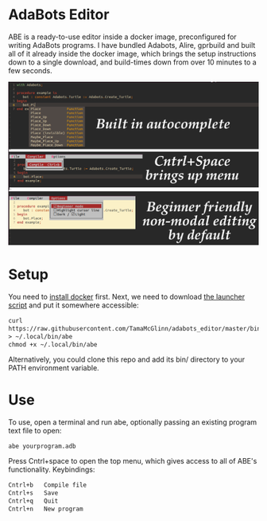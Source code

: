 # AdaBots Editor

ABE is a ready-to-use editor inside a docker image, preconfigured for writing AdaBots programs.
I have bundled Adabots, Alire, gprbuild and built all of it already inside the docker image,
which brings the setup instructions down to a single download, and build-times down from over 10 minutes to a few seconds.

![screenshots of ABE overload with text](/demo.png)

# Setup

You need to [install docker](https://docs.docker.com/get-docker/) first.
Next, we need to download [the launcher script](/bin/abe) and put it somewhere accessible:

```
curl https://raw.githubusercontent.com/TamaMcGlinn/adabots_editor/master/bin/abe > ~/.local/bin/abe
chmod +x ~/.local/bin/abe
```

Alternatively, you could clone this repo and add its bin/ directory to your PATH environment variable.

# Use

To use, open a terminal and run abe, optionally passing an existing program text file to open:

```
abe yourprogram.adb
```

Press Cntrl+space to open the top menu, which gives access to all of ABE's functionality. Keybindings:

```
Cntrl+b   Compile file
Cntrl+s   Save
Cntrl+q   Quit
Cntrl+n   New program
```
